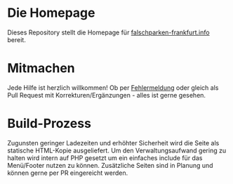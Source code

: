 # Die Homepage #
Dieses Repository stellt die Homepage für [falschparken-frankfurt.info](https://www.falschparken-frankfurt.info) bereit.

# Mitmachen #
Jede Hilfe ist herzlich willkommen! Ob per [Fehlermeldung](https://github.com/falschparkenffm/homepage/issues) oder gleich als Pull Request mit Korrekturen/Erg&auml;nzungen - alles ist gerne gesehen.

# Build-Prozess #
Zugunsten geringer Ladezeiten und erh&ouml;hter Sicherheit wird die Seite als statische HTML-Kopie ausgeliefert. Um den Verwaltungsaufwand gering zu halten wird intern auf PHP gesetzt um ein einfaches include für das Men&uuml;/Footer nutzen zu k&ouml;nnen. Zus&auml;tzliche Seiten sind in Planung und können gerne per PR eingereicht werden.
